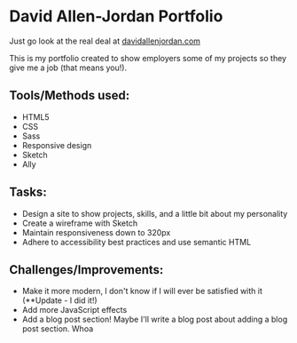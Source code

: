 # David Allen-Jordan Portfolio

Just go look at the real deal at [davidallenjordan.com](https://davidallenjordan.com)

This is my portfolio created to show employers some of my projects so they give me a job (that means you!). 


## Tools/Methods used:
- HTML5
- CSS
- Sass
- Responsive design
- Sketch
- Ally

## Tasks:
- Design a site to show projects, skills, and a little bit about my personality
- Create a wireframe with Sketch
- Maintain responsiveness down to 320px
- Adhere to accessibility best practices and use semantic HTML

## Challenges/Improvements: 
- Make it more modern, I don't know if I will ever be satisfied with it (**Update - I did it!)
- Add more JavaScript effects
- Add a blog post section! Maybe I'll write a blog post about adding a blog post section. Whoa
